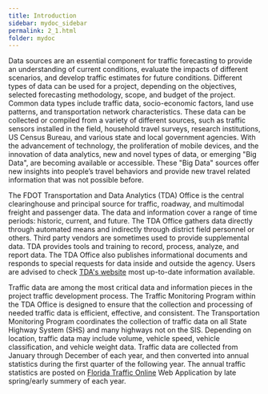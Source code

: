```yaml
---
title: Introduction
sidebar: mydoc_sidebar
permalink: 2_1.html
folder: mydoc
---
```


<style>
  div{text-align: justify;}
</style>

Data sources are an essential component for traffic forecasting to provide an understanding of current conditions, evaluate the impacts of different scenarios, and develop traffic estimates for future conditions. Different types of data can be used for a project, depending on the objectives, selected forecasting methodology, scope, and budget of the project. Common data types include traffic data, socio-economic factors, land use patterns, and transportation network characteristics. These data can be collected or compiled from a variety of different sources, such as traffic sensors installed in the field, household travel surveys, research institutions, US Census Bureau, and various state and local government agencies. With the advancement of technology, the proliferation of mobile devices, and the innovation of data analytics, new and novel types of data, or emerging "Big Data", are becoming available or accessible. These "Big Data" sources offer new insights into people’s travel behaviors and provide new travel related information that was not possible before.

The FDOT Transportation and Data Analytics (TDA) Office is the central clearinghouse and principal source for traffic, roadway, and multimodal freight and passenger data. The data and information cover a range of time periods: historic, current, and future. The TDA Office gathers data directly through automated means and indirectly through district field personnel or others. Third party vendors are sometimes used to provide supplemental data. TDA provides tools and training to record, process, analyze, and report data. The TDA Office also publishes informational documents and responds to special requests for data inside and outside the agency. Users are advised to check <a href="https://www.fdot.gov/statistics/default.shtm" target="_blank">TDA's website</a> most up-to-date information available.

Traffic data are among the most critical data and information pieces in the project traffic development process. The Traffic Monitoring Program within the TDA Office is designed to ensure that the collection and processing of needed traffic data is efficient, effective, and consistent. The Transportation Monitoring Program coordinates the collection of traffic data on all State Highway System (SHS) and many highways not on the SIS. Depending on location, traffic data may include volume, vehicle speed, vehicle classification, and vehicle weight data. Traffic data are collected from January through December of each year, and then converted into annual statistics during the first quarter of the following year. The annual traffic statistics are posted on <a href="https://tdaappsprod.dot.state.fl.us/fto/" target="_blank">Florida Traffic Online</a> Web Application by late spring/early summery of each year.
